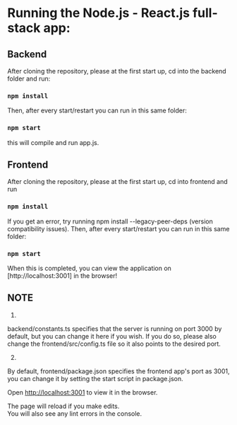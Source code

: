 # Running the Node.js - React.js full-stack app:

## Backend
After cloning the repository, please at the first start up, cd into the backend folder and run: 

### `npm install`

Then, after every start/restart you can run in this same folder: 

### `npm start`
this will compile and run app.js. 

## Frontend
After cloning the repository, please at the first start up, cd into frontend and run 
### `npm install`

If you get an error, try running npm install --legacy-peer-deps (version compatibility issues).
Then, after every start/restart you can run in this same folder:
### `npm start`

When this is completed, you can view the application on [http://localhost:3001] in the browser!

## NOTE
1.
backend/constants.ts specifies that the server is running on port 3000 by default, but you can change it here if you wish.
If you do so, please also change the frontend/src/config.ts file so it also points to the desired port.

2.
By default, frontend/package.json specifies the frontend app's port as 3001, you can change it by setting the start script in package.json.

Open [http://localhost:3001](http://localhost:3001) to view it in the browser.

The page will reload if you make edits.\
You will also see any lint errors in the console.
